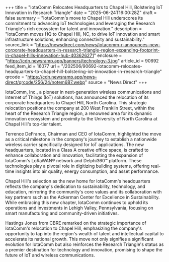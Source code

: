 +++
title = "IotaComm Relocates Headquarters to Chapel Hill, Bolstering IoT Innovation in Research Triangle"
date = "2025-06-24T16:00:28Z"
draft = false
summary = "IotaComm's move to Chapel Hill underscores its commitment to advancing IoT technologies and leveraging the Research Triangle's rich ecosystem for talent and innovation."
description = "IotaComm moves HQ to Chapel Hill, NC, to drive IoT innovation and smart infrastructure solutions, enhancing connectivity and sustainability."
source_link = "https://newsdirect.com/news/iotacomm-r-announces-new-corporate-headquarters-in-research-triangle-region-expanding-footprint-in-chapel-hills-innovation-hub-403626271"
enclosure = "https://cdn.newsramp.app/banners/technology-3.jpg"
article_id = 90692
feed_item_id = 16077
url = "/202506/90692-iotacomm-relocates-headquarters-to-chapel-hill-bolstering-iot-innovation-in-research-triangle"
qrcode = "https://cdn.newsramp.app/news-direct/qrcode/256/24/notem6B7.webp"
source = "News Direct"
+++

<p>IotaComm, Inc., a pioneer in next-generation wireless communications and Internet of Things (IoT) solutions, has announced the relocation of its corporate headquarters to Chapel Hill, North Carolina. This strategic relocation positions the company at 200 West Franklin Street, within the heart of the Research Triangle region, a renowned area for its dynamic innovation ecosystem and proximity to the University of North Carolina at Chapel Hill's top-tier talent.</p><p>Terrence DeFranco, Chairman and CEO of IotaComm, highlighted the move as a critical milestone in the company's journey to establish a nationwide wireless carrier specifically designed for IoT applications. The new headquarters, located in a Class A creative office space, is crafted to enhance collaboration and innovation, facilitating the expansion of IotaComm's LoRaWAN® network and Delphi360™ platform. These technologies play a pivotal role in digitizing building systems, offering real-time insights into air quality, energy consumption, and asset performance.</p><p>Chapel Hill's selection as the new home for IotaComm's headquarters reflects the company's dedication to sustainability, technology, and education, mirroring the community's core values and its collaboration with key partners such as the Ackerman Center for Excellence in Sustainability. While embracing this new chapter, IotaComm continues to uphold its operations and investments in Lehigh Valley, Pennsylvania, focusing on smart manufacturing and community-driven initiatives.</p><p>Hastings Jones from CBRE remarked on the strategic importance of IotaComm's relocation to Chapel Hill, emphasizing the company's opportunity to tap into the region's wealth of talent and intellectual capital to accelerate its national growth. This move not only signifies a significant evolution for IotaComm but also reinforces the Research Triangle's status as a premier destination for technology and innovation, promising to shape the future of IoT and wireless communications.</p>